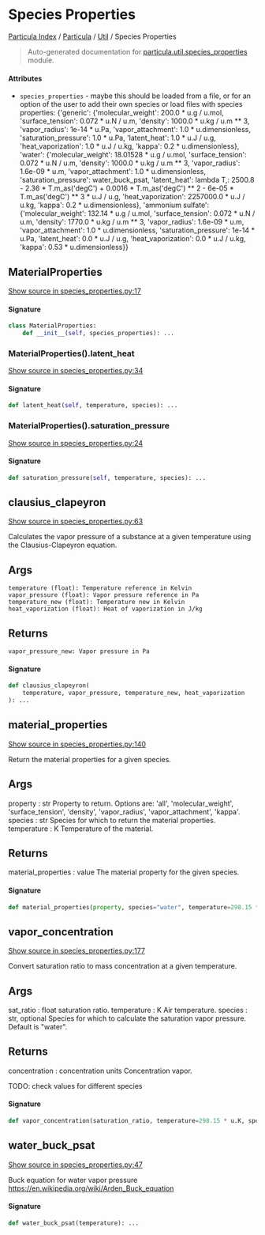 # Species Properties

[Particula Index](../../README.md#particula-index) / [Particula](../index.md#particula) / [Util](./index.md#util) / Species Properties

> Auto-generated documentation for [particula.util.species_properties](../../../../particula/util/species_properties.py) module.

#### Attributes

- `species_properties` - maybe this should be loaded from a file, or for an option of the user to
  add their own species or load files with species properties: {'generic': {'molecular_weight': 200.0 * u.g / u.mol, 'surface_tension': 0.072 * u.N / u.m, 'density': 1000.0 * u.kg / u.m ** 3, 'vapor_radius': 1e-14 * u.Pa, 'vapor_attachment': 1.0 * u.dimensionless, 'saturation_pressure': 1.0 * u.Pa, 'latent_heat': 1.0 * u.J / u.g, 'heat_vaporization': 1.0 * u.J / u.kg, 'kappa': 0.2 * u.dimensionless}, 'water': {'molecular_weight': 18.01528 * u.g / u.mol, 'surface_tension': 0.072 * u.N / u.m, 'density': 1000.0 * u.kg / u.m ** 3, 'vapor_radius': 1.6e-09 * u.m, 'vapor_attachment': 1.0 * u.dimensionless, 'saturation_pressure': water_buck_psat, 'latent_heat': lambda T,: 2500.8 - 2.36 * T.m_as('degC') + 0.0016 * T.m_as('degC') ** 2 - 6e-05 * T.m_as('degC') ** 3 * u.J / u.g, 'heat_vaporization': 2257000.0 * u.J / u.kg, 'kappa': 0.2 * u.dimensionless}, 'ammonium sulfate': {'molecular_weight': 132.14 * u.g / u.mol, 'surface_tension': 0.072 * u.N / u.m, 'density': 1770.0 * u.kg / u.m ** 3, 'vapor_radius': 1.6e-09 * u.m, 'vapor_attachment': 1.0 * u.dimensionless, 'saturation_pressure': 1e-14 * u.Pa, 'latent_heat': 0.0 * u.J / u.g, 'heat_vaporization': 0.0 * u.J / u.kg, 'kappa': 0.53 * u.dimensionless}}


## MaterialProperties

[Show source in species_properties.py:17](../../../../particula/util/species_properties.py#L17)

#### Signature

```python
class MaterialProperties:
    def __init__(self, species_properties): ...
```

### MaterialProperties().latent_heat

[Show source in species_properties.py:34](../../../../particula/util/species_properties.py#L34)

#### Signature

```python
def latent_heat(self, temperature, species): ...
```

### MaterialProperties().saturation_pressure

[Show source in species_properties.py:24](../../../../particula/util/species_properties.py#L24)

#### Signature

```python
def saturation_pressure(self, temperature, species): ...
```



## clausius_clapeyron

[Show source in species_properties.py:63](../../../../particula/util/species_properties.py#L63)

Calculates the vapor pressure of a substance at a given temperature
using the Clausius-Clapeyron equation.

Args
----------
    temperature (float): Temperature reference in Kelvin
    vapor_pressure (float): Vapor pressure reference in Pa
    temperature_new (float): Temperature new in Kelvin
    heat_vaporization (float): Heat of vaporization in J/kg

Returns
-------
    vapor_pressure_new: Vapor pressure in Pa

#### Signature

```python
def clausius_clapeyron(
    temperature, vapor_pressure, temperature_new, heat_vaporization
): ...
```



## material_properties

[Show source in species_properties.py:140](../../../../particula/util/species_properties.py#L140)

Return the material properties for a given species.

Args
----------
property : str
    Property to return. Options are: 'all', 'molecular_weight',
    'surface_tension', 'density', 'vapor_radius', 'vapor_attachment',
    'kappa'.
species : str
    Species for which to return the material properties.
temperature : K
    Temperature of the material.

Returns
-------
material_properties : value
    The material property for the given species.

#### Signature

```python
def material_properties(property, species="water", temperature=298.15 * u.K): ...
```



## vapor_concentration

[Show source in species_properties.py:177](../../../../particula/util/species_properties.py#L177)

Convert saturation ratio to mass concentration at a given temperature.

Args
----------
sat_ratio : float
    saturation ratio.
temperature : K
    Air temperature.
species : str, optional
    Species for which to calculate the saturation vapor pressure.
    Default is "water".

Returns
-------
concentration : concentration units
    Concentration vapor.

TODO: check values for different species

#### Signature

```python
def vapor_concentration(saturation_ratio, temperature=298.15 * u.K, species="water"): ...
```



## water_buck_psat

[Show source in species_properties.py:47](../../../../particula/util/species_properties.py#L47)

 Buck equation for water vapor pressure
https://en.wikipedia.org/wiki/Arden_Buck_equation

#### Signature

```python
def water_buck_psat(temperature): ...
```
